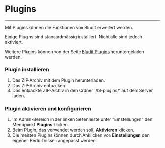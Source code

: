 # Plugins
<!-- Position: 5 -->
---
Mit Plugins können die Funktionen von Bludit erweitert werden.

Einige Plugins sind standardmässig installiert. Nicht alle sind jedoch aktiviert.

Weitere Plugins können von der Seite [Bludit Plugins](https://plugins.bludit.com) heruntergeladen werden.

### Plugin installieren
1. Das ZIP-Archiv mit dem Plugin herunterladen.
2. Das ZIP-Archiv entpacken.
3. Das entpackte ZIP-Archiv in den Ordner '/bl-plugins/' auf dem Server laden.

### Plugin aktivieren und konfigurieren
1. Im Admin-Bereich in der linken Seitenleiste unter "Einstellungen" den Menüpunkt **Plugins** klicken.
2. Beim Plugin, das verwendet werden soll, **Aktivieren** klicken.
3. Die meisten Plugins können durch Anklicken von **Einstellungen** den eigenen Bedürfnissen angepasst werden.
